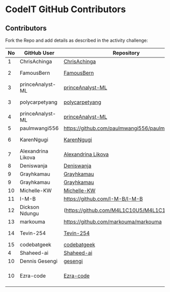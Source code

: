 # CodeIT GitHub Contributors

## Contributors

Fork the Repo and add details as described in the activity challenge:


|No  |GitHub User  |Repository  |About  |
|---------|---------|---------|---------|
|1     |    ChrisAchinga    |     [ChrisAchinga](https://github.com/ChrisAchinga/ChrisAchinga)    |    Not a robot     |
|2    |    FamousBern     |     [FamousBern](https://github.com/FamousBern/FamousBern.git)    |    software developer/SysAdmin     |
|3 |  princeAnalyst-ML   |[princeAnalyst-ML](https://github.com/princeAnalyst-ML)      |   Data scientist |
|3    |    polycarpetyang     |     [polycarpetyang](https://github.com/polycarpetyang/polycarpetyang.git)    |    code saved me. I develop Webs    |
|4 |  princeAnalyst-ML   |[princeAnalyst-ML](https://github.com/princeAnalyst-ML)      |   Data scientist |
|5 |  paulmwangi556   | https://github.com/paulmwangi556/paulmwangi556 | Tech guru |
6  |   KarenNgugi    | [KarenNgugi](https://www.github.com/KarenNgugi)    |   Better than everybody    |
|7 |  Alexandrina Likova   |[Alexandrina Likova](https://github.com/alexlikova)      |   Data scientist |
|8|Deniswanja|[Deniswanja](https://github.com/Deniswanja/Denis-wanja)|software engineer|
|9 | Grayhkamau | [Grayhkamau](https://github.com/Grayhkamau/Grayhkamau.git) | student | 
|9 | Grayhkamau | [Grayhkamau](https://github.com/Grayhkamau/Grayhkamau.git) | student |
|10 | Michelle-KW | [Michelle-KW](https://github.com/Michelle-KW/Michelle-KW.git) | resilient |
|11| I-M-B | https://github.com/I-M-B/I-M-B | Data Analyst |
|12| Dickson Ndungu |(https://github.com/M4L1C10U5/M4L1C10U5) | Pin pointing all your vulnerabilities|
|13 | markouma | https://github.com/markouma/markouma | Programmer |
|14   |    Tevin-254     |    [Tevin-254](https://github.com/Tevin-254/Tevin-254.git)    |    Upcoming software engineer  |
|15| codebatgeek | [codebatgeek](https://github.com/codebatgeek/codebatgeek.git) | Beep Boop Boop|
|4|  Shaheed-ai| [Shaheed-ai](https://github.com/Shaheed-ai/Shaheed-ai.git)|Seito |
|10 | Dennis Gesengi | [gesengi](https://github.com/gesengi/gesengi.git) |Data analyst|
|10 | Ezra-code |[Ezra-code](https://github.com/Ezra-code/Ezra-code.git) | Fullstack web developer and app developer|
